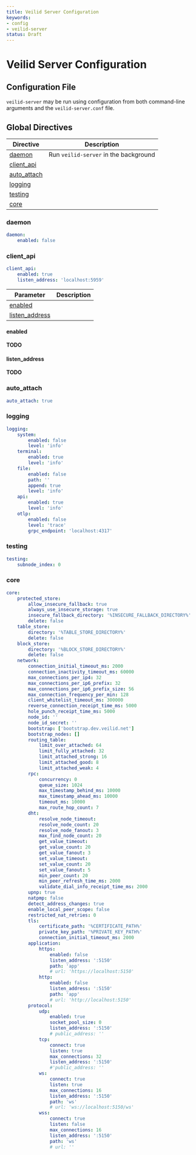 ```yaml
---
title: Veilid Server Configuration
keywords:
- config
- veilid-server
status: Draft
---
```

# Veilid Server Configuration

## Configuration File

`veilid-server` may be run using configuration from both command-line arguments
and the `veilid-server.conf` file.

## Global Directives

| Directive                     | Description                                       |
|-------------------------------|---------------------------------------------------|
| [daemon](#daemon)             | Run `veilid-server` in the background             |
| [client\_api](#client_api)    ||
| [auto\_attach](#auto_attach)  ||
| [logging](#logging)           ||
| [testing](#testing)           ||
| [core](#core)                 ||


### daemon

```yaml
daemon:
    enabled: false
```

### client_api

```yaml
client_api:
    enabled: true
    listen_address: 'localhost:5959'
```

| Parameter                           | Description |
|-------------------------------------|-------------|
| [enabled](#enabled)                 ||
| [listen\_address](#listen_address)  ||

#### enabled

**TODO**

#### listen\_address

**TODO**

### auto\_attach

```yaml
auto_attach: true
```

### logging

```yaml
logging:
    system:
        enabled: false
        level: 'info'
    terminal:
        enabled: true
        level: 'info'
    file: 
        enabled: false
        path: ''
        append: true
        level: 'info'
    api:
        enabled: true
        level: 'info'
    otlp:
        enabled: false
        level: 'trace'
        grpc_endpoint: 'localhost:4317'
```

### testing

```yaml
testing:
    subnode_index: 0
```

### core

```yaml
core:
    protected_store:
        allow_insecure_fallback: true
        always_use_insecure_storage: true
        insecure_fallback_directory: '%INSECURE_FALLBACK_DIRECTORY%'
        delete: false
    table_store:
        directory: '%TABLE_STORE_DIRECTORY%'
        delete: false
    block_store:
        directory: '%BLOCK_STORE_DIRECTORY%'
        delete: false
    network:
        connection_initial_timeout_ms: 2000
        connection_inactivity_timeout_ms: 60000
        max_connections_per_ip4: 32
        max_connections_per_ip6_prefix: 32
        max_connections_per_ip6_prefix_size: 56
        max_connection_frequency_per_min: 128
        client_whitelist_timeout_ms: 300000 
        reverse_connection_receipt_time_ms: 5000 
        hole_punch_receipt_time_ms: 5000 
        node_id: ''
        node_id_secret: ''
        bootstrap: ['bootstrap.dev.veilid.net']
        bootstrap_nodes: []
        routing_table:
            limit_over_attached: 64
            limit_fully_attached: 32
            limit_attached_strong: 16
            limit_attached_good: 8
            limit_attached_weak: 4
        rpc: 
            concurrency: 0
            queue_size: 1024
            max_timestamp_behind_ms: 10000
            max_timestamp_ahead_ms: 10000
            timeout_ms: 10000
            max_route_hop_count: 7
        dht:
            resolve_node_timeout:
            resolve_node_count: 20
            resolve_node_fanout: 3
            max_find_node_count: 20
            get_value_timeout:
            get_value_count: 20
            get_value_fanout: 3
            set_value_timeout:
            set_value_count: 20
            set_value_fanout: 5
            min_peer_count: 20
            min_peer_refresh_time_ms: 2000
            validate_dial_info_receipt_time_ms: 2000
        upnp: true
        natpmp: false
        detect_address_changes: true
        enable_local_peer_scope: false
        restricted_nat_retries: 0
        tls:
            certificate_path: '%CERTIFICATE_PATH%'
            private_key_path: '%PRIVATE_KEY_PATH%'
            connection_initial_timeout_ms: 2000
        application:
            https:
                enabled: false
                listen_address: ':5150'
                path: 'app'
                # url: 'https://localhost:5150'
            http:
                enabled: false
                listen_address: ':5150'
                path: 'app'
                # url: 'http://localhost:5150'
        protocol:
            udp:
                enabled: true
                socket_pool_size: 0
                listen_address: ':5150'
                # public_address: ''
            tcp:
                connect: true
                listen: true
                max_connections: 32
                listen_address: ':5150'
                #'public_address: ''
            ws:
                connect: true
                listen: true
                max_connections: 16
                listen_address: ':5150'
                path: 'ws'
                # url: 'ws://localhost:5150/ws'
            wss:
                connect: true
                listen: false
                max_connections: 16
                listen_address: ':5150'
                path: 'ws'
                # url: ''
```
